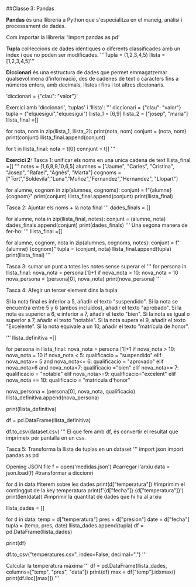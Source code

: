 ##Classe 3: Pandas

**Pandas** és una llibreria a Python que s'especialitza en el maneig, anàlisi i processament de dades. 

Com importar la llibreria:
'import pandas as pd'

**Tupla** col·leccions de dades idèntiques o diferents classificades amb un índex i que no poden ser modificades.
'''Tupla = (1,2,3,4,5)
llista = [1,2,3,4,5]'''

**Diccionari** és una estructura de dades que permet emmagatzemar qualsevol mena d'informació, des de cadenes de text o caràcters fins a números enters, amb decimals, llistes i fins i tot altres diccionaris.

'diccionari = {"clau": "valor"}'

Exercici amb 'diccionari', 'tuplas' i 'llista':
'''
diccionari = {"clau": "valor"}
tupla = ("elquesigui","elquesigui")
llista_1 = [6,9] llista_2 = ["josep", "maria"]
llista_final =[]

for nota, nom in zip(llista_1, llista_2): 
  print(nota, nom) conjunt = (nota, nom) print(conjunt) llista_final.append(conjunt)

for t in llista_final:
  nota = t[0] connjunt = t[] 
'''

**Exercici 2:** 
Tasca 1: unificar els noms en una unica cadena de text llista_final =[]
'''
notes = [1,6,8,9,10,6,5] 
alumnes = ["Jaume", "Carles", "Cristina", "Josep", "Rafael", "Agnès", "Marta"] cognoms = ["Tort","Soldevila","Luna","Muñoz","Fernandez","Hernandez", "Llopart"]

for alumne, cognom in zip(alumnes, cognoms):
   conjunt = f"{alumne} {cognom}" print(conjunt) llista_final.append(conjunt)
print(llista_final)


Tasca 2: Ajuntar els noms + la nota final
'''
dades_finals = [] 

for alumne, nota in zip(llista_final, notes):
  conjunt = (alumne, nota)
    dades_finals.append(conjunt)
print(dades_finals)
'''
Una segona manera de fer-ho:
'''
llista_final =[]

for alumne, cognom, nota in zip(alumnes, cognoms, notes): 
  conjunt = f"{alumne} {cognom}" tupla = (conjunt, nota) llista_final.append(tupla) 
print(llista_final)
'''

Tasca 3: sumar un punt a totes les notes sense superar el 
''' 
for persona in llista_final: 
  nova_nota = persona [1]+1
  if nova_nota > 10:
    nova_nota = 10 nova_persona = (persona[0], nova_nota) 
print(nova_persona) 
'''

Tasca 4: Afegir un tercer element dins la tupla:

Si la nota final es inferior a 5, añadir el texto "suspendido".
Si la nota se encuentra entre 5 y 6 (ambos incluídos), añadir el texto "aprobado".
Si la nota es superior a 6, e inferior a 7, añadir el texto "bien".
Si la nota es igual o superior a 7, añadir el texto "notable".
Si la nota supera el 9, añadir el texto "Excelente".
Si la nota equivale a un 10, añadir el texto "matrícula de honor".

'''
llista_definitiva =[] 

for persona in llista_final:
  nova_nota = persona [1]+1 
    if nova_nota > 10: 
      nova_nota = 10 
    if nova_nota < 5:
      qualificacio = "suspendido" 
    elif nova_nota>= 5 and nova_nota<= 6:
      qualificacio = "aprovado" 
    elif nova_nota>6 and nova_nota<7:
      qualificacio ="bien" 
    elif nova_nota>= 7:
      qualificacio = "notable" 
    elif nova_nota>=9: 
      qualificacio="excelent" 
   elif nova_nota == 10: 
    qualificacio = "matricula d'honor"

nova_persona = (persona[0], nova_nota, qualificacio) llista_definitiva.append(nova_persona)

print(llista_definitiva)

df = pd.DataFrame(llista_definitiva)

df.to_csv(dataset.csv)
'''
El que fem amb df, és convertir el resultat que imprimeix per pantalla en un csv.

Tasca 5: Transforma la llista de tuplas en un dataset
'''
import json
import pandas as pd

Opening JSON file
f = open('medidas.json') #carregar l'arxiu data = json.load(f) #transformar a diccionri

for d in data:#iterem sobre les dades 
  print(d["temperatura"]) #imprimim el continggut de la key temperatura print(f'{d["fecha"]} {d["temperatura"]}')
print(len(data)) #imprimir la quantitat de dades que hi ha al arxiu

llista_dades = []

for d in data: 
  temp = d["temperatura"] 
  pres = d["presion"] 
  date = d["fecha"] 
  tupla = (temp, pres, date) 
  llista_dades.append(tupla) df = pd.DataFrame(llista_dades) 
  
  print(df)

df.to_csv("temperatures.csv", index=False, decimal=",")
'''

Calcular la temperatura màxima
'''
df = pd.DataFrame(llista_dades, columns=["temp", "pres", "data"]) print(df) max = df["temp"].idxmax() print(df.iloc[[max]])
'''

